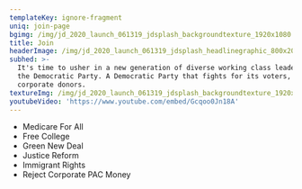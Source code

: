 ```yaml
---
templateKey: ignore-fragment
uniq: join-page
bgimg: /img/jd_2020_launch_061319_jdsplash_backgroundtexture_1920x1080.jpg
title: Join
headerImage: /img/jd_2020_launch_061319_jdsplash_headlinegraphic_800x200_hir.png
subhed: >-
  It's time to usher in a new generation of diverse working class leaders into
  the Democratic Party. A Democratic Party that fights for its voters, not just
  corporate donors.
textureImg: /img/jd_2020_launch_061319_jdsplash_backgroundtexture_1920x1080.jpg
youtubeVideo: 'https://www.youtube.com/embed/Gcqoo0Jn18A'
---
```


- Medicare For All
- Free College
- Green New Deal
- Justice Reform
- Immigrant Rights
- Reject Corporate PAC Money
